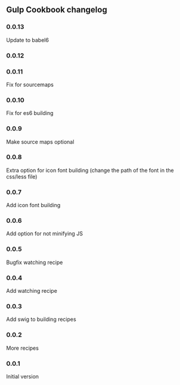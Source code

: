 ## Gulp Cookbook changelog

### 0.0.13
Update to babel6

### 0.0.12

### 0.0.11
Fix for sourcemaps

### 0.0.10
Fix for es6 building

### 0.0.9
Make source maps optional

### 0.0.8
Extra option for icon font building (change the path of the font in the css/less file)

### 0.0.7
Add icon font building

### 0.0.6
Add option for not minifying JS

### 0.0.5
Bugfix watching recipe

### 0.0.4
Add watching recipe

### 0.0.3
Add swig to building recipes

### 0.0.2
More recipes

### 0.0.1
Initial version